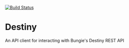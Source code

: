 [![Build Status](https://travis-ci.org/kkirsche/Destiny.svg?branch=master)](https://travis-ci.org/kkirsche/Destiny)

# Destiny
An API client for interacting with Bungie's Destiny REST API
